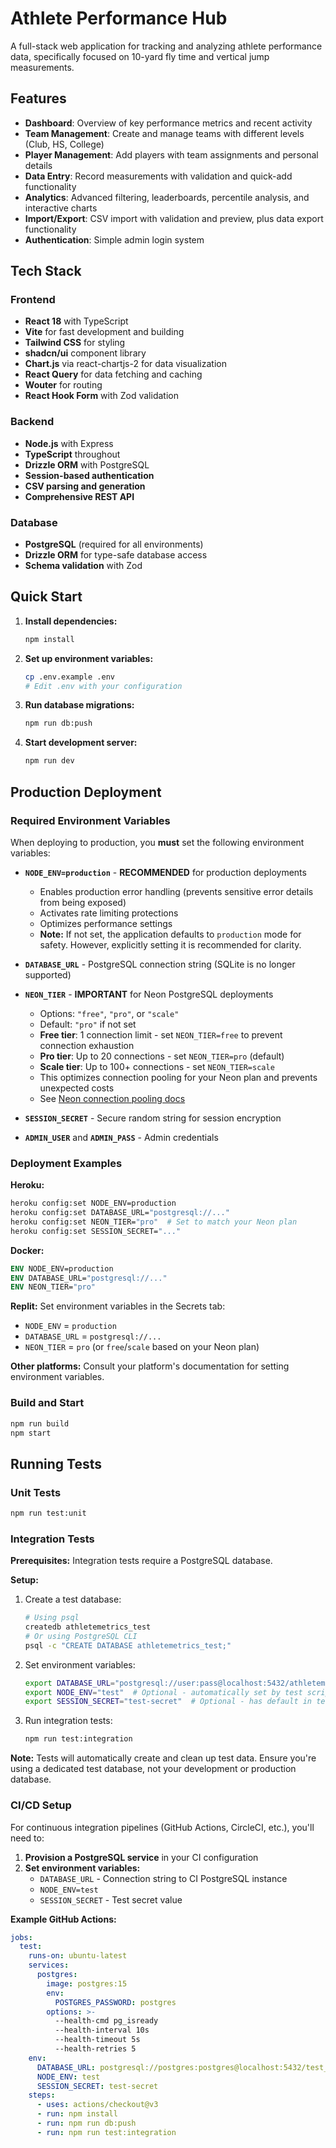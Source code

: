 # Athlete Performance Hub

A full-stack web application for tracking and analyzing athlete performance data, specifically focused on 10-yard fly time and vertical jump measurements.

## Features

- **Dashboard**: Overview of key performance metrics and recent activity
- **Team Management**: Create and manage teams with different levels (Club, HS, College)
- **Player Management**: Add players with team assignments and personal details
- **Data Entry**: Record measurements with validation and quick-add functionality
- **Analytics**: Advanced filtering, leaderboards, percentile analysis, and interactive charts
- **Import/Export**: CSV import with validation and preview, plus data export functionality
- **Authentication**: Simple admin login system

## Tech Stack

### Frontend
- **React 18** with TypeScript
- **Vite** for fast development and building
- **Tailwind CSS** for styling
- **shadcn/ui** component library
- **Chart.js** via react-chartjs-2 for data visualization
- **React Query** for data fetching and caching
- **Wouter** for routing
- **React Hook Form** with Zod validation

### Backend
- **Node.js** with Express
- **TypeScript** throughout
- **Drizzle ORM** with PostgreSQL
- **Session-based authentication**
- **CSV parsing and generation**
- **Comprehensive REST API**

### Database
- **PostgreSQL** (required for all environments)
- **Drizzle ORM** for type-safe database access
- **Schema validation** with Zod

## Quick Start

1. **Install dependencies:**
   ```bash
   npm install
   ```

2. **Set up environment variables:**
   ```bash
   cp .env.example .env
   # Edit .env with your configuration
   ```

3. **Run database migrations:**
   ```bash
   npm run db:push
   ```

4. **Start development server:**
   ```bash
   npm run dev
   ```

## Production Deployment

### Required Environment Variables

When deploying to production, you **must** set the following environment variables:

- **`NODE_ENV=production`** - **RECOMMENDED** for production deployments
  - Enables production error handling (prevents sensitive error details from being exposed)
  - Activates rate limiting protections
  - Optimizes performance settings
  - **Note:** If not set, the application defaults to `production` mode for safety. However, explicitly setting it is recommended for clarity.

- **`DATABASE_URL`** - PostgreSQL connection string (SQLite is no longer supported)
- **`NEON_TIER`** - **IMPORTANT** for Neon PostgreSQL deployments
  - Options: `"free"`, `"pro"`, or `"scale"`
  - Default: `"pro"` if not set
  - **Free tier**: 1 connection limit - set `NEON_TIER=free` to prevent connection exhaustion
  - **Pro tier**: Up to 20 connections - set `NEON_TIER=pro` (default)
  - **Scale tier**: Up to 100+ connections - set `NEON_TIER=scale`
  - This optimizes connection pooling for your Neon plan and prevents unexpected costs
  - See [Neon connection pooling docs](https://neon.tech/docs/connect/connection-pooling)
- **`SESSION_SECRET`** - Secure random string for session encryption
- **`ADMIN_USER`** and **`ADMIN_PASS`** - Admin credentials

### Deployment Examples

**Heroku:**
```bash
heroku config:set NODE_ENV=production
heroku config:set DATABASE_URL="postgresql://..."
heroku config:set NEON_TIER="pro"  # Set to match your Neon plan
heroku config:set SESSION_SECRET="..."
```

**Docker:**
```dockerfile
ENV NODE_ENV=production
ENV DATABASE_URL="postgresql://..."
ENV NEON_TIER="pro"
```

**Replit:**
Set environment variables in the Secrets tab:
- `NODE_ENV` = `production`
- `DATABASE_URL` = `postgresql://...`
- `NEON_TIER` = `pro` (or `free`/`scale` based on your Neon plan)

**Other platforms:** Consult your platform's documentation for setting environment variables.

### Build and Start

```bash
npm run build
npm start
```

## Running Tests

### Unit Tests
```bash
npm run test:unit
```

### Integration Tests

**Prerequisites:** Integration tests require a PostgreSQL database.

**Setup:**
1. Create a test database:
   ```bash
   # Using psql
   createdb athletemetrics_test
   # Or using PostgreSQL CLI
   psql -c "CREATE DATABASE athletemetrics_test;"
   ```

2. Set environment variables:
   ```bash
   export DATABASE_URL="postgresql://user:pass@localhost:5432/athletemetrics_test"
   export NODE_ENV="test"  # Optional - automatically set by test scripts
   export SESSION_SECRET="test-secret"  # Optional - has default in test setup
   ```

3. Run integration tests:
   ```bash
   npm run test:integration
   ```

**Note:** Tests will automatically create and clean up test data. Ensure you're using a dedicated test database, not your development or production database.

### CI/CD Setup

For continuous integration pipelines (GitHub Actions, CircleCI, etc.), you'll need to:

1. **Provision a PostgreSQL service** in your CI configuration
2. **Set environment variables:**
   - `DATABASE_URL` - Connection string to CI PostgreSQL instance
   - `NODE_ENV=test`
   - `SESSION_SECRET` - Test secret value

**Example GitHub Actions:**
```yaml
jobs:
  test:
    runs-on: ubuntu-latest
    services:
      postgres:
        image: postgres:15
        env:
          POSTGRES_PASSWORD: postgres
        options: >-
          --health-cmd pg_isready
          --health-interval 10s
          --health-timeout 5s
          --health-retries 5
    env:
      DATABASE_URL: postgresql://postgres:postgres@localhost:5432/test_db
      NODE_ENV: test
      SESSION_SECRET: test-secret
    steps:
      - uses: actions/checkout@v3
      - run: npm install
      - run: npm run db:push
      - run: npm run test:integration
```
